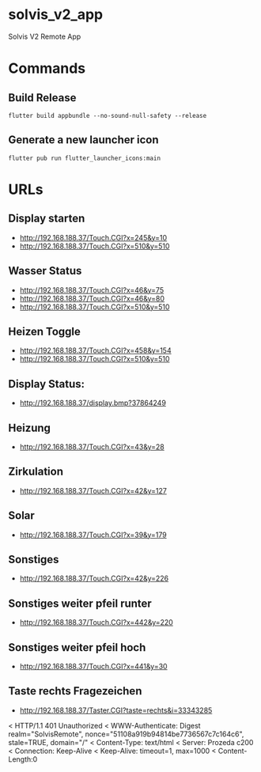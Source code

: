 # solvis_v2_app

Solvis V2 Remote App

# Commands

## Build Release

```
flutter build appbundle --no-sound-null-safety --release
```

## Generate a new launcher icon

```
flutter pub run flutter_launcher_icons:main
```

# URLs

## Display starten
- http://192.168.188.37/Touch.CGI?x=245&y=10
- http://192.168.188.37/Touch.CGI?x=510&y=510

## Wasser Status
- http://192.168.188.37/Touch.CGI?x=46&y=75
- http://192.168.188.37/Touch.CGI?x=46&y=80
- http://192.168.188.37/Touch.CGI?x=510&y=510

## Heizen Toggle
- http://192.168.188.37/Touch.CGI?x=458&y=154
- http://192.168.188.37/Touch.CGI?x=510&y=510


## Display Status:
- http://192.168.188.37/display.bmp?37864249

## Heizung
- http://192.168.188.37/Touch.CGI?x=43&y=28

## Zirkulation
- http://192.168.188.37/Touch.CGI?x=42&y=127

## Solar
- http://192.168.188.37/Touch.CGI?x=39&y=179

## Sonstiges
- http://192.168.188.37/Touch.CGI?x=42&y=226

## Sonstiges weiter pfeil runter
- http://192.168.188.37/Touch.CGI?x=442&y=220

## Sonstiges weiter pfeil hoch
- http://192.168.188.37/Touch.CGI?x=441&y=30

## Taste rechts Fragezeichen
- http://192.168.188.37/Taster.CGI?taste=rechts&i=33343285







< HTTP/1.1 401 Unauthorized
< WWW-Authenticate: Digest realm="SolvisRemote", nonce="51108a919b94814be7736567c7c164c6", stale=TRUE, domain="/"
< Content-Type: text/html
< Server: Prozeda c200
< Connection: Keep-Alive
< Keep-Alive: timeout=1, max=1000
< Content-Length:0